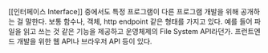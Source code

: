 [[인터페이스 Interface]] 중에서도 특정 프로그램이 다른 프로그램 개발을 위해 공개하는 걸 말한다. 보통 함수나, 객체, http endpoint 같은 형태를 가지고 있다. 예를 들어 파일을 읽고 쓰는 것 같은 기능을 제공하고 운영체제의 File System API라던가. 프런트엔드 개발을 위한 웹 API나 브라우저 API 등이 있다.